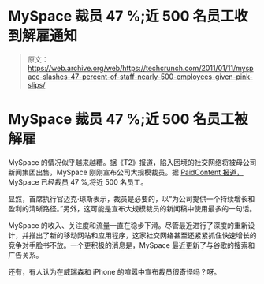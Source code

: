 # MySpace 裁员 47 %;近 500 名员工收到解雇通知

> 原文：<https://web.archive.org/web/https://techcrunch.com/2011/01/11/myspace-slashes-47-percent-of-staff-nearly-500-employees-given-pink-slips/>

# MySpace 裁员 47 %;近 500 名员工被解雇

MySpace 的情况似乎越来越糟。据《T2》报道，陷入困境的社交网络将被母公司新闻集团出售，MySpace 刚刚宣布公司大规模裁员。据 [PaidContent 报道，](https://web.archive.org/web/20230312072021/http://paidcontent.org/article/419-myspace-cuts-47-percent-of-its-workforce/) MySpace 已经裁员 47 %,将近 500 名员工。

显然，首席执行官迈克·琼斯表示，裁员是必要的，以“为公司提供一个持续增长和盈利的清晰路径。”另外，这可能是宣布大规模裁员的新闻稿中使用最多的一句话。

MySpace 的收入、关注度和流量一直在稳步下滑。尽管最近进行了深度的重新设计，并推出了新的移动网站和应用程序，这家社交网络甚至还紧紧抓住快速增长的竞争对手脸书不放。一个更积极的消息是，MySpace 最近更新了与谷歌的搜索和广告关系。

还有，有人认为在威瑞森和 iPhone 的喧嚣中宣布裁员很奇怪吗？呀。